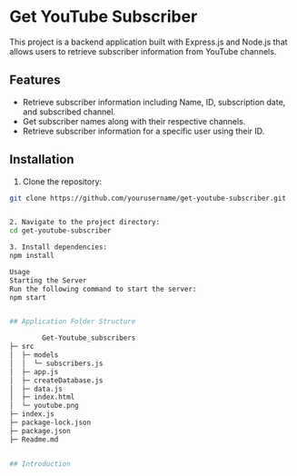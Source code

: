 # Get YouTube Subscriber

This project is a backend application built with Express.js and Node.js that allows users to retrieve subscriber information from YouTube channels.

## Features

- Retrieve subscriber information including Name, ID, subscription date, and subscribed channel.
- Get subscriber names along with their respective channels.
- Retrieve subscriber information for a specific user using their ID.

## Installation

1. Clone the repository:

```bash
git clone https://github.com/yourusername/get-youtube-subscriber.git


2. Navigate to the project directory:
cd get-youtube-subscriber

3. Install dependencies:
npm install

Usage
Starting the Server
Run the following command to start the server:
npm start


## Application Folder Structure

        Get-Youtube_subscribers  
├─ src                   
│  ├─ models             
│  │  └─ subscribers.js  
│  ├─ app.js             
│  ├─ createDatabase.js  
│  ├─ data.js            
│  ├─ index.html         
│  └─ youtube.png        
├─ index.js              
├─ package-lock.json     
├─ package.json          
├─ Readme.md             


## Introduction

